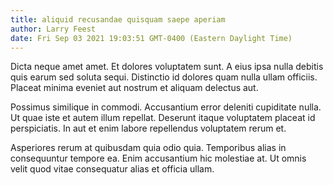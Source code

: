 ```yaml
---
title: aliquid recusandae quisquam saepe aperiam
author: Larry Feest
date: Fri Sep 03 2021 19:03:51 GMT-0400 (Eastern Daylight Time)
---
```

Dicta neque amet amet. Et dolores voluptatem sunt. A eius ipsa nulla debitis quis earum sed soluta sequi. Distinctio id dolores quam nulla ullam officiis. Placeat minima eveniet aut nostrum et aliquam delectus aut.

 Possimus similique in commodi. Accusantium error deleniti cupiditate nulla. Ut quae iste et autem illum repellat. Deserunt itaque voluptatem placeat id perspiciatis. In aut et enim labore repellendus voluptatem rerum et.

 Asperiores rerum at quibusdam quia odio quia. Temporibus alias in consequuntur tempore ea. Enim accusantium hic molestiae at. Ut omnis velit quod vitae consequatur alias et officia ullam.